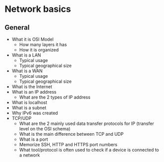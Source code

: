 # Network basics
## General
* What it is OSI Model
  * How many layers it has
  * How it is organized
* What is a LAN
  * Typical usage
  * Typical geographical size
* What is a WAN
  * Typical usage
  * Typical geographical size
* What is the Internet
* What is an IP address
  * What are the 2 types of IP address
* What is localhost
* What is a subnet
* Why IPv6 was created
* TCP/UDP
  * What are the 2 mainly used data transfer protocols for IP (transfer level on the OSI schema)
  * What is the main difference between TCP and UDP
  * What is a port
  * Memorize SSH, HTTP and HTTPS port numbers
  * What tool/protocol is often used to check if a device is connected to a network
